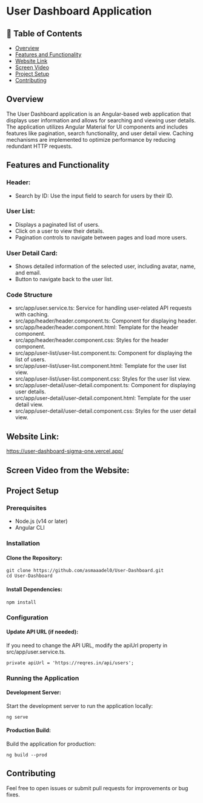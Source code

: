 # User Dashboard Application
## 📝 Table of Contents

- [Overview <a name = "Overview"></a>](#Overview-)
- [Features and Functionality <a name = "Features-and-Functionality"></a>](#Features-and-Functionality-)
- [Website Link <a name = "Website-Link"></a>](#Website-Link-)
- [Screen Video <a name = "Screen-Video"></a>](#Screen-Video-)
- [Project Setup <a name = "Project-Setup"></a>](#Project-Setup-)
- [Contributing <a name = "Contributing"></a>](#Contributing-)

## Overview <a name = "Overview"></a>
The User Dashboard application is an Angular-based web application that displays user information and allows for searching and viewing user details. The application utilizes Angular Material for UI components and includes features like pagination, search functionality, and user detail view. Caching mechanisms are implemented to optimize performance by reducing redundant HTTP requests.

## Features and Functionality <a name = "Features-and-Functionality"></a>
### Header:
- Search by ID: Use the input field to search for users by their ID.
### User List:
- Displays a paginated list of users.
- Click on a user to view their details.
- Pagination controls to navigate between pages and load more users.
### User Detail Card:
- Shows detailed information of the selected user, including avatar, name, and email.
- Button to navigate back to the user list.
### Code Structure
- src/app/user.service.ts: Service for handling user-related API requests with caching.
- src/app/header/header.component.ts: Component for displaying header.
- src/app/header/header.component.html: Template for the header component.
- src/app/header/header.component.css: Styles for the header component.
- src/app/user-list/user-list.component.ts: Component for displaying the list of users.
- src/app/user-list/user-list.component.html: Template for the user list view.
- src/app/user-list/user-list.component.css: Styles for the user list view.
- src/app/user-detail/user-detail.component.ts: Component for displaying user details.
- src/app/user-detail/user-detail.component.html: Template for the user detail view.
- src/app/user-detail/user-detail.component.css: Styles for the user detail view.

## Website Link: <a name = "Website-Link"></a>
https://user-dashboard-sigma-one.vercel.app/

## Screen Video from the Website: <a name = "Screen-Video"></a>

## Project Setup <a name = "Project-Setup"></a>
### Prerequisites
- Node.js (v14 or later)
- Angular CLI
### Installation
#### Clone the Repository:
```
git clone https://github.com/asmaaadel0/User-Dashboard.git
cd User-Dashboard
```
#### Install Dependencies:
```
npm install
```

### Configuration
#### Update API URL (if needed):
If you need to change the API URL, modify the apiUrl property in src/app/user.service.ts.
```
private apiUrl = 'https://reqres.in/api/users';
```
### Running the Application
#### Development Server:
Start the development server to run the application locally:
```
ng serve
```
#### Production Build:
Build the application for production:
```
ng build --prod
```

## Contributing <a name = "Contributing"></a>
Feel free to open issues or submit pull requests for improvements or bug fixes.
